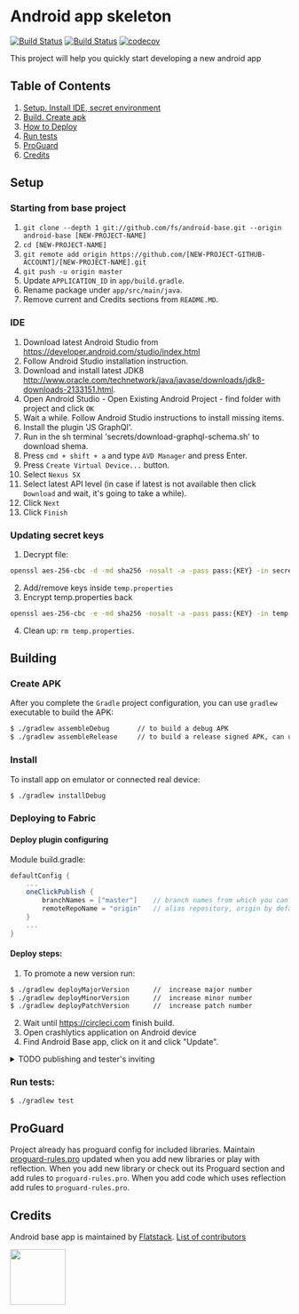 Android app skeleton
=======================================
[![Build Status](https://circleci.com/gh/fs/android-base.png?style=shield&circle-token=c932b3e8650c436df970e9d1e9e06e8ef8fc9893)](https://circleci.com/gh/fs/android-base)
[![Build Status](https://travis-ci.org/fs/android-base.png)](https://travis-ci.org/fs/android-base/pull_requests)
[![codecov](https://codecov.io/gh/fs/android-base/branch/master/graph/badge.svg)](https://codecov.io/gh/fs/android-base)

This project will help you quickly start developing a new android app

## Table of Contents
1. [Setup. Install IDE, secret environment](#setup)
1. [Build. Create apk](#building)
1. [How to Deploy](#deploying-to-fabric)
1. [Run tests](#run-tests)
1. [ProGuard](#proguard)
1. [Credits](#credits)

## Setup
### Starting from base project
1. `git clone --depth 1 git://github.com/fs/android-base.git --origin android-base [NEW-PROJECT-NAME]`
1. `cd [NEW-PROJECT-NAME]`
1. `git remote add origin https://github.com/[NEW-PROJECT-GITHUB-ACCOUNT]/[NEW-PROJECT-NAME].git`
1. `git push -u origin master`
1. Update `APPLICATION_ID` in `app/build.gradle`.
1. Rename package under `app/src/main/java`.
1. Remove current and Credits sections from `README.MD`.

### IDE
1. Download latest Android Studio from https://developer.android.com/studio/index.html
1. Follow Android Studio installation instruction.
1. Download and install latest JDK8 http://www.oracle.com/technetwork/java/javase/downloads/jdk8-downloads-2133151.html.
1. Open Android Studio - Open Existing Android Project - find folder with project and click `OK`
1. Wait a while. Follow Android Studio instructions to install missing items.
2. Install the plugin 'JS GraphQl'.
3. Run in the sh terminal 'secrets/download-graphql-schema.sh' to download shema.
4. Press `cmd + shift + a` and type `AVD Manager` and press Enter.
5. Press `Create Virtual Device...` button.
6. Select `Nexus 5X`
7. Select latest API level (in case if latest is not available then click `Download` and wait, it's going to take a while).
8. Click `Next`
9. Click `Finish`

### Updating secret keys
1. Decrypt file:

```bash
openssl aes-256-cbc -d -md sha256 -nosalt -a -pass pass:{KEY} -in secrets/keys.properties.crypted > temp.properties
```

2. Add/remove keys inside `temp.properties`
3. Encrypt temp.properties back

```bash
openssl aes-256-cbc -e -md sha256 -nosalt -a -pass pass:{KEY} -in temp.properties -out ./secrets/keys.properties.crypted

```

4. Clean up: `rm temp.properties`.

## Building
### Create APK
After you complete the `Gradle` project configuration, you can use `gradlew` executable to build the APK:
```bash
$ ./gradlew assembleDebug       // to build a debug APK
$ ./gradlew assembleRelease     // to build a release signed APK, can upload to Market
```
### Install
To install app on emulator or connected real device:
```bash
$ ./gradlew installDebug
```

### Deploying to Fabric
#### Deploy plugin configuring
Module build.gradle:
```groovy
defaultConfig {
    ...
    oneClickPublish {
        branchNames = ["master"]    // branch names from which you can deploy, master by default
        remoteRepoName = "origin"   // alias repository, origin by default
    }
    ...
}
```

#### Deploy steps:
1. To promote a new version run:
```bash
$ ./gradlew deployMajorVersion      //  increase major number
$ ./gradlew deployMinorVersion      //  increase minor number
$ ./gradlew deployPatchVersion      //  increase patch number
```
2. Wait until https://circleci.com finish build.
2. Open crashlytics application on Android device
2. Find Android Base app, click on it and click "Update".

<details>
<summary>TODO publishing and tester's inviting</summary>
 
### Publish to production
 
### Invitation for testers
</details>

### Run tests:
```bash
$ ./gradlew test
```

## ProGuard
Project already has proguard config for included libraries.
Maintain [proguard-rules.pro](https://github.com/fs/android-base/blob/master/app/proguard-rules.pro) updated when you add new libraries or play with reflection.
When you add new library or check out its Proguard section and add rules to `proguard-rules.pro`.
When you add code which uses reflection add rules to `proguard-rules.pro`.

## Credits
Android base app is maintained by [Flatstack](http://www.flatstack.com). [List of contributors](http://github.com/fs/android-base/contributors)

[<img src="http://www.flatstack.com/logo.svg" width="100"/>](http://www.flatstack.com)
